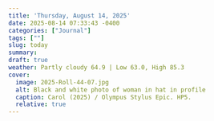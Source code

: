 ```yaml
---
title: 'Thursday, August 14, 2025'
date: 2025-08-14 07:33:43 -0400
categories: ["Journal"]
tags: [""]
slug: today
summary: 
draft: true
weather: Partly cloudy 64.9 | Low 63.0, High 85.3
cover: 
  image: 2025-Roll-44-07.jpg
  alt: Black and white photo of woman in hat in profile
  caption: Carol (2025) / Olympus Stylus Epic. HP5.
  relative: true
---
```


